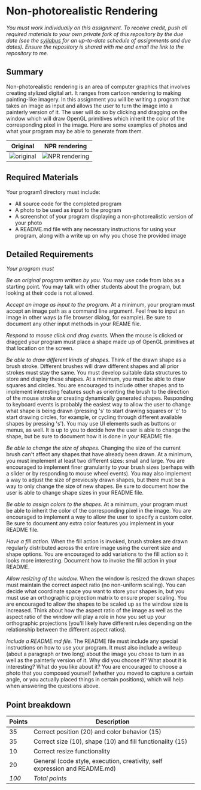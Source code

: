 # Non-photorealistic Rendering

*You must work individually on this assignment. To receive credit, 
push all required materials to your own private fork of this 
repository by the due
date (see the [syllabus](https://bitbucket.org/msucsc441spring2016/syllabus)
for an up-to-date schedule of assignments and due dates). Ensure the
repository is shared with me and email the link to the repository to me.*

## Summary

Non-photorealistic rendering is an area of computer graphics that involves 
creating stylized digital art. It ranges from cartoon rendering to making 
painting-like imagery. In this assignment you will be writing a program that 
takes an image as input and allows the user to turn the image into a painterly 
version of it. The user will do so by clicking and dragging on the window which
will draw OpenGL primitives which inherit the color of the corresponding pixel 
in the image. Here are some examples of photos and what your program may be 
able to generate from them.

| Original                          | NPR rendering                          |
|-----------------------------------|----------------------------------------|
| ![original](https://s3-us-west-2.amazonaws.com/msucsci441programs/tom_miner.jpg) | ![NPR rendering](https://s3-us-west-2.amazonaws.com/msucsci441programs/tom_miner_npr.jpg) |

## Required Materials

Your program1 directory must include:

* All source code for the completed program
* A photo to be used as input to the program
* A screenshot of your program displaying a non-photorealistic version of your photo
* A README.md file with any necessary instructions for using your program, along with a write up on why you chose the provided image

## Detailed Requirements

*Your program must*

*Be an original program written by you.* You may use code from labs as a
starting point. You may talk with other students about the program, but looking
at their code is not allowed.

*Accept an image as input to the program.* At a minimum, your program must
accept an image path as a command line argument. Feel free to input an image
in other ways (a file browser dialog, for example). Be sure to document any
other input methods in your REAME file.

*Respond to mouse click and drag events.* When the mouse is clicked or dragged
your program must place a shape made up of OpenGL primitives at that location 
on the screen.

*Be able to draw different kinds of shapes.* Think of the drawn shape as a brush
stroke. Different brushes will draw different shapes and all prior strokes must
stay the same. You must develop suitable data structures to store and display
these shapes. At a minimum, you must be able to draw squares and circles. You
are encouraged to include other shapes and to implement interesting features
such as orienting the brush to the direction of the mouse stroke or creating
dynamically generated shapes. Responding to keyboard events is probably the 
easiest way to allow the user to change what shape is being drawn (pressing 's'
to start drawing squares or 'c' to start drawing circles, for example, or 
cycling through different available shapes by pressing 's'). You may use UI
elements such as buttons or menus, as well. It is up to you to decide how the
user is able to change the shape, but be sure to document how it is done in your
README file.

*Be able to change the size of shapes.* Changing the size of the current brush
can't affect any shapes that have already been drawn. At a minimum, you must 
implement at least two different sizes: small and large. You are encouraged to
implement finer granularity to your brush sizes (perhaps with a slider or by
responding to mouse wheel events). You may also implement a way to adjust the
size of previously drawn shapes, but there must be a way to only change the size
of new shapes. Be sure to document how the user is able to change shape sizes
in your README file.

*Be able to assign colors to the shapes.* At a minimum, your program must be
able to inherit the color of the corresponding pixel in the image. You are 
encouraged to implement a way to allow the user to specify a custom color. Be
sure to document any extra color features you implement in your README file.

*Have a fill action.* When the fill action is invoked, brush strokes are drawn
regularly distributed across the entire image using the current size and shape
options. You are encouraged to add variations to the fill action so it looks
more interesting. Document how to invoke the fill action in your README.

*Allow resizing of the window.* When the window is resized the drawn shapes must
maintain the correct aspect ratio (no non-uniform scaling). You can decide what
coordinate space you want to store your shapes in, but you must use an orthographic
projection matrix to ensure proper scaling. You are encouraged to allow the shapes
to be scaled up as the window size is increased. Think about how the aspect ratio
of the image as well as the aspect ratio of the window will play a role in how
you set up your orthographic projections (you'll likely have different rules
depending on the relationship between the different aspect ratios).

*Include a README.md file.* The README file must include any special instructions
on how to use your program. It must also include a writeup (about a paragraph or
two long) about the image you chose to turn in as well as the painterly version
of it. Why did you choose it? What about it is interesting? What do you like about it?
You are encouraged to choose a photo that you composed yourself (whether you
moved to capture a certain angle, or you actually placed things in certain positions),
which will help when answering the questions above.

## Point breakdown

| Points | Description |
|--------|-------------|
| 35     |  Correct position (20) and color behavior (15) |
| 35     |  Correct size (10), shape (10) and fill functionality (15) |
| 10     | Correct resize functionality |
| 20     | General (code style, execution, creativity, self expression and README.md) |
| *100*  | *Total points* |

